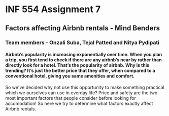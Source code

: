 # INF 554 Assignment 7

## Factors affecting Airbnb rentals - Mind Benders

### Team members - Onzali Suba, Tejal Patted and Nitya Pydipati

#### Airbnb’s popularity is increasing exponentially over time. When you plan a trip, you first tend to check if there are any airbnb’s near by rather than directly look for a hotel. That’s the popularity of airbnb. Why is this trending? It’s just the better price that they offer, when compared to a conventional hotel, giving you same amenities and comfort.

 So we've decided why not use this opportunity to make something practical which we ourselves can use in everday life? Price and safety are the two most important factors that people consider before looking for accomodation! So here we try to determine what factors exactly affect Airbnb rentals.